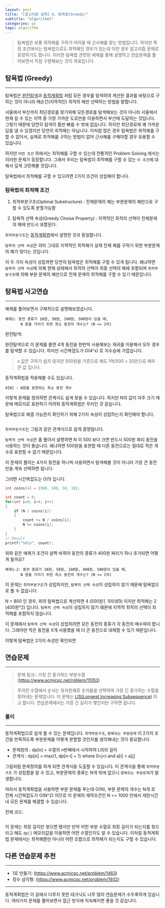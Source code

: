 ```yaml
---
layout: post
title: "[알고리즘 설계] 4. 탐욕법(Greedy)"
subtitle: "algorithm1"
categories: ps
tags: algorithm
---
```


> 탐욕법은 보통 최적해를 구하기 어려울 때 근사해를 찾는 방법입니다. 하지만 특정 조건에서는 탐욕법으로도 최적해인 경우가 있는데 이런 경우 알고리즘 문제로 등장하기도 합니다. 이러한 탐욕법 관련된 예제를 통해 설명하고 연습문제를 풀어보면서 직접 구현해보는 것이 목표입니다.

## 탐욕법 (Greedy)
---

탐욕법은 [완전탐색]()과 [동적계획법]() 처럼 모든 경우를 탐색하여 계산한 결과를 바탕으로 구하는 것이 아니라 매순간(지역적인) 최적의 해만 선택하는 방법을 말합니다. 

서울에서 부산까지 최단경로를 찾기위해 모든경로를 탐색해보는 것이 아니라 서울에서 현재 갈 수 있는 지역 중 가장 가까운 도로만을 이용하면서 부산에 도달하는 것입니다. 그렇기 때문에 당연히 탐색이 훨씬 빠를 수 밖에 없습니다. 하지만 최단경로에 꽤 가까운 답을 낼 수 있겠지만 당연히 최적해는 아닙니다. 이처럼 많은 경우 탐욕법은 최적해를 구할 수 없어서, 실제로 최적해를 구하는 방법이 없어 근사해를 구해야할 경우 유용할 수 있습니다.

하지만 `어떤 조건` 하에서는 최적해를 구할 수 있는데 전통적인 Problem Solving 에서는 이러한 문제가 등장합니다. 그래서 우리는 탐욕법이 최적해를 구할 수 있는 `이 조건`에 대해서 깊게 고민해볼 것입니다.

탐욕법에서 최적해를 구할 수 있으려면 2가지 조건이 성립해야 합니다.

### 탐욕법의 최적해 조건

1. 최적부분구조(Optimal Substructure) : 전체문제의 해는 부분문제의 해만으로 구할 수 있도록 분할가능함

2. 탐욕적 선택 속성(Greedy Choise Property) : 지역적인 최적의 선택이 전체문제의 해에 반드시 포함된다.

`최적부분구조`는 [동적계획법]()에서 설명한 것과 동일합니다.

`탐욕적 선택 속성`은 의미 그대로 지역적인 최적해가 실제 전체 해를 구하기 위한 부분문제의 해가 맞다는 것입니다.

이 두 가지 속성이 성립하면 당연히 탐욕법은 최적해를 구할 수 있게 됩니다. 왜냐하면 `탐욕적 선택 속성`에 의해 현재 상태에서 최적의 선택이 최종 선택의 해에 포함되며 `최적부분구조`에 의해 부분 문제의 해만으로 전체 문제의 최적해를 구할 수 있기 때문입니다.

## 탐욕법 사고연습
---

예제를 풀어보면서 구체적으로 설명해보겠습니다.

```
예제1: 동전 종류가 10원, 50원, 100원, 500원이 있을 때, 
       N 원을 가지기 위한 최소 동전의 개수는? (N <= 1억)
```

완전탐색:

완전탐색으로 이 문제를 풀면 4개 동전을 한번씩 사용해보는 재귀를 이용해서 모두 경우를 탐색할 수 있습니다. 하지만 시간복잡도가 O(4^x) 로 지수승에 가깝습니다.

> x 값은 구하기 쉽지 않지만 500원을 기준으로 해도 1억/500 = 20만으로 매우 큰 값 입니다.

동적계획법을 적용해볼 수도 있습니다. 
```
d[N] : N원을 표현하는 최소 동전 개수
```
이렇게 문제를 정의하면 관계식도 쉽게 찾을 수 있습니다. 하지만 N의 값이 아주 크기 때문에 메모리로 표현하기 어려워 동적계획법은 무리인 것 같습니다.

탐욕법으로 해결 가능한지 확인하기 위해 2가지 속성이 성립하는지 확인해야 합니다.

![]()

`최적부분구조`는 그림과 같은 관계식으로 쉽게 증명됩니다. 

`탐욕적 선택 속성`은 좀 풀어서 설명하면 N 이 500 보다 크면 반드시 500원 짜리 동전을 사용하는 것이 좋습니다. 왜냐하면 500원을 표현할 때 다른 동전으로는 절대로 적은 개수로 표현할 수 없기 때문입니다.  

이 문제의 풀이는 4가지 동전을 하나씩 사용하면서 탐색해볼 것이 아니라 가장 큰 동전만을 계속 선택하면 됩니다.

그러면 시간복잡도는 O(1) 입니다. 

```C
int coins[4] = {500, 100, 50, 10};

int count = 0;
for(int i=0; i<4; i++)
{
	if (N / coins[i])
	{
		count += N / coins[i];
		N %= coins[i];
	}
}
// Result
printf("%d\n", count);
```

위와 같은 예제가 조건이 살짝 바뀌어 동전의 종류가 400원 짜리가 하나 추가되면 어떻게 될까요?
```
예제1-2: 동전 종류가 10원, 50원, 100원, 400원, 500원이 있을 때, 
       N 원을 가지기 위한 최소 동전의 개수는? (N <= 1억)
```

이 문제는 `최적부분구조`가 성립하지만, `탐욕적 선택 속성`이 성립하지 않기 때문에 탐욕법으로 풀 수 없습니다.

N = 800 인 경우, 위의 탐욕법으로 계산하면 4 (500원*1, 100원*3) 이지만 최적해는 2 (400원*2) 입니다. `탐욕적 선택 속성`이 성립하지 않기 떄문에 지역적 최적의 선택이 최적해를 포함하지 않습니다.

이 문제에서 `탐욕적 선택 속성`이 성립하려면 모든 동전의 종류가 각 동전의 배수여야 합니다. 그래야만 작은 동전을 X개 사용했을 때 더 큰 동전으로 대체할 수 있기 때문입니다.

이렇게 탐욕법은 2가지 속성만 확인되면


## 연습문제
---

> 문제 링크:: 가장 긴 증가하는 부분수열(https://www.acmicpc.net/roblem/11053)

> 주어진 수열에서 순서는 유지한채로 숫자들을 선택하여 가장 긴 증가하는 수열을 찾아내는 문제입니다. 이 문제는 [LIS(Longest Increasing Subsequence)]() 라고 합니다. 연습문제에서는 가장 긴 길이가 몇인지만 구하면 됩니다.
 
### 풀이
---

동적계획법으로 쉽게 풀 수 있는 문제입니다. `최적부분구조`, `중복되는 부분문제` 이 2가지 조건을 만족하도록 부분문제를 어떻게 분할할 것인지를 생각해내는 것이 중요합니다.

- 문제정의 : dp[n] = 수열의 n번째에서 시작하여 LIS의 길이
- 관계식 : dp[n] = max(1, dp[n-i] + 1) where 0<j<i and a[i] < a[j]

그림처럼 문제정의를 하게 되면 관계식을 도출할 수 있습니다. 이 관계식을 통해 `최적부분구조` 가 성립함을 알 수 있고, 부분문제의 종류는 N개 밖에 없으니 `중복되는 부분문제`가 발생합니다.

따라서 동적계획법을 사용하면 부분 문제를 푸는데 O(N), 부분 문제의 개수는 N개 로 전체 시간복잡도가 O(N^2) 이므로 이 문제의 제약조건인 N <= 1000 안에서 제한시간 내 모든 문제를 해결할 수 있습니다.

전체 코드:
```C

```

이 문제는 최장 길이만 찾으면 됐지만 만약 어떤 부분 수열로 최장 길이가 되는지를 찾으라고 해도 `dp[]` 메모리값을 이용하면 어떤 수열인지도 알 수 있습니다. 이처럼 동적계획법 문제에서는 최적해뿐만 아니라 어떤 조합으로 최적해가 되는지도 구할 수 있습니다.

## 다른 연습문제 추천
---

- 1로 만들기: (https://www.acmicpc.net/problem/1463)
- 정수 삼각형: (https://www.acmicpc.net/problem/1932)

---
동적계획법은 이 글에서 다루지 못한 테크닉도 너무 많아 연습문제가 수두룩하게 있습니다. 여러가지 문제를 풀어보면서 접근 방식에 익숙해지면 좋을 것 같습니다.